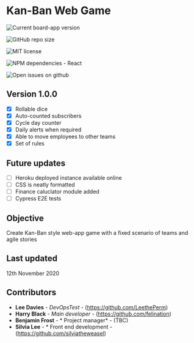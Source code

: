 # Kan-Ban Web Game


<!-- badges -->
![Current board-app version](https://img.shields.io/badge/current%20version-1.0.0-blue)

![GitHub repo size](https://img.shields.io/github/repo-size/leetheperm/Q3Hackathon-kanBan)

![MIT license](https://img.shields.io/badge/license-MIT-lightgrey)

![NPM dependencies - React](https://img.shields.io/npm/v/react?label=react)

![Open issues on github](https://img.shields.io/github/issues/leetheperm/q3hackathon-kanban)

## Version 1.0.0

- [x] Rollable dice
- [x] Auto-counted subscribers
- [x] Cycle day counter
- [x] Daily alerts when required
- [x] Able to move employees to other teams
- [x] Set of rules

## Future updates

- [ ] Heroku deployed instance available online
- [ ] CSS is neatly formatted
- [ ] Finance caluclator module added
- [ ] Cypress E2E tests

## Objective

Create Kan-Ban style web-app game with a fixed scenario of teams and agile stories

## Last updated

12th November 2020

## Contributors

* **Lee Davies** - *DevOpsTest* - (https://github.com/LeethePerm)
* **Harry Black** - *Main developer* - (https://github.com/felination)
* **Benjamin Frost** - * Project manager* - (TBC)
* **Silvia Lee** - * Front end development - (https://github.com/silviatheweasel)